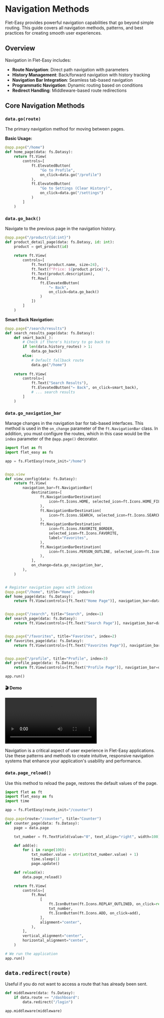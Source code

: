 # Navigation Methods

Flet-Easy provides powerful navigation capabilities that go beyond simple routing. This guide covers all navigation methods, patterns, and best practices for creating smooth user experiences.

## Overview

Navigation in Flet-Easy includes:

- **Route Navigation**: Direct path navigation with parameters
- **History Management**: Back/forward navigation with history tracking
- **Navigation Bar Integration**: Seamless tab-based navigation
- **Programmatic Navigation**: Dynamic routing based on conditions
- **Redirect Handling**: Middleware-based route redirections

## Core Navigation Methods

### `data.go(route)`

The primary navigation method for moving between pages.

**Basic Usage:**

```python hl_lines="7 11"
@app.page("/home")
def home_page(data: fs.Datasy):
    return ft.View(
        controls=[
            ft.ElevatedButton(
                "Go to Profile",
                on_click=data.go("/profile")
            ),
            ft.ElevatedButton(
                "Go to Settings (Clear History)",
                on_click=data.go("/settings")
            )
        ]
    )
```

### `data.go_back()`

Navigate to the previous page in the navigation history.

```python hl_lines="13"
@app.page("/product/{id:int}")
def product_detail_page(data: fs.Datasy, id: int):
    product = get_product(id)
    
    return ft.View(
        controls=[
            ft.Text(product.name, size=24),
            ft.Text(f"Price: ${product.price}"),
            ft.Text(product.description),
            ft.Row([
                ft.ElevatedButton(
                    "← Back",
                    on_click=data.go_back()
                )
            ])
        ]
    )
```

**Smart Back Navigation:**

```python hl_lines="6"
@app.page("/search/results")
def search_results_page(data: fs.Datasy):
    def smart_back(_):
        # Check if there's history to go back to
        if len(data.history_routes) > 1:
            data.go_back()
        else:
            # Default fallback route
            data.go("/home")
    
    return ft.View(
        controls=[
            ft.Text("Search Results"),
            ft.ElevatedButton("← Back", on_click=smart_back),
            # ... search results
        ]
    )
```

### `data.go_navigation_bar`

Manage changes in the navigation bar for tab-based interfaces. This method is used in the `on_change` parameter of the `ft.NavigationBar` class. In addition, you must configure the routes, which in this case would be the `index` parameter of the `@app.page()` decorator.

```python hl_lines="27 33 38 43 48"
import flet as ft
import flet_easy as fs

app = fs.FletEasy(route_init="/home")


@app.view
def view_config(data: fs.Datasy):
    return ft.View(
        navigation_bar=ft.NavigationBar(
            destinations=[
                ft.NavigationBarDestination(
                    icon=ft.Icons.HOME, selected_icon=ft.Icons.HOME_FILLED, label="Home"
                ),
                ft.NavigationBarDestination(
                    icon=ft.Icons.SEARCH, selected_icon=ft.Icons.SEARCH, label="Search"
                ),
                ft.NavigationBarDestination(
                    icon=ft.Icons.FAVORITE_BORDER,
                    selected_icon=ft.Icons.FAVORITE,
                    label="Favorites",
                ),
                ft.NavigationBarDestination(
                    icon=ft.Icons.PERSON_OUTLINE, selected_icon=ft.Icons.PERSON, label="Profile"
                ),
            ],
            on_change=data.go_navigation_bar,
        ),
    )


# Register navigation pages with indices
@app.page("/home", title="Home", index=0)
def home_page(data: fs.Datasy):
    return ft.View(controls=[ft.Text("Home Page")], navigation_bar=data.view.navigation_bar)


@app.page("/search", title="Search", index=1)
def search_page(data: fs.Datasy):
    return ft.View(controls=[ft.Text("Search Page")], navigation_bar=data.view.navigation_bar)


@app.page("/favorites", title="Favorites", index=2)
def favorites_page(data: fs.Datasy):
    return ft.View(controls=[ft.Text("Favorites Page")], navigation_bar=data.view.navigation_bar)


@app.page("/profile", title="Profile", index=3)
def profile_page(data: fs.Datasy):
    return ft.View(controls=[ft.Text("Profile Page")], navigation_bar=data.view.navigation_bar)

app.run()
```

#### 🎬 Demo

<video controls>
  <source src="../../assets/videos/go_navigation_bar.mp4" type="video/mp4" alt="go_navigation_bar">
</video>

Navigation is a critical aspect of user experience in Flet-Easy applications. Use these patterns and methods to create intuitive, responsive navigation systems that enhance your application's usability and performance.

### `data.page_reload()`

Use this method to reload the page, restores the default values of the page.

```python hl_lines="20"
import flet as ft
import flet_easy as fs
import time

app = fs.FletEasy(route_init="/counter")

@app.page(route="/counter", title="Counter")
def counter_page(data: fs.Datasy):
    page = data.page

    txt_number = ft.TextField(value="0", text_align="right", width=100)

    def add(e):
        for i in range(100):
            txt_number.value = str(int(txt_number.value) + 1)
            time.sleep(1)
            page.update()

    def reload(e):
        data.page_reload()

    return ft.View(
        controls=[
            ft.Row(
                [
                    ft.IconButton(ft.Icons.REPLAY_OUTLINED, on_click=reload),
                    txt_number,
                    ft.IconButton(ft.Icons.ADD, on_click=add),
                ],
                alignment="center",
            ),
        ],
        vertical_alignment="center",
        horizontal_alignment="center",
    )

# We run the application
app.run()
```

## `data.redirect(route)`

Useful if you do not want to access a route that has already been sent.

```python
def middleware(data: fs.Datasy):
    if data.route == "/dashboard":
        data.redirect("/login")

app.middleware(middleware)
```
